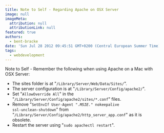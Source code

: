 ```yaml
---
title: Note to Self - Regarding Apache on OSX Server
image: null
imageMeta:
  attribution: null
  attributionLink: null
featured: true
authors:
  - bent-bracke
date: 'Sun Jul 28 2012 09:45:51 GMT+0200 (Central European Summer Time)'
tags:
  - webdevelopment
---
```


Note to Self - Remember the following when using Apache on a Mac with OSX Server:

- The sites folder is at "<code>/Library/Server/Web/Data/Sites/</code>".
- The server configuration is at "<code>/Library/Server/Config/apache2/</code>".
- Set "<code>AllowOverride All</code>" in the "<code>/Library/Server/Config/apache2/sites/*.conf</code>" files.
- Remove
	"<code>SetEnvIf User-Agent ".*MSIE.*" nokeepalive ssl-unclean-shutdown</code>" from "<code>/Library/Server/Config/apache2/http_server_app.conf</code>" as it is obsolete.
- Restart the server using "<code>sudo apachectl restart</code>".